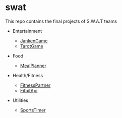 # swat
This repo contains the final projects of S.W.A.T teams

* Entertainment
  - [JankenGame](https://github.com/ID3-finalProject-archive/swat/tree/main/2020_JankenGame)
  - [TarotGame](https://github.com/ID3-finalProject-archive/swat/tree/main/2020_TarotGame)

* Food
  - [MealPlanner](https://github.com/ID3-finalProject-archive/swat/tree/main/2020_MealPlanner)
 
* Health/Fitness
  - [FitnessPartner](https://github.com/ID3-finalProject-archive/swat/tree/main/2020_FitnessPartner)
  - [FitbitApi](https://github.com/ID3-finalProject-archive/swat/tree/main/2023_FitbitApi)
 
* Utilities
  - [SportsTimer](https://github.com/ID3-finalProject-archive/swat/tree/main/2020_SportsTimer)

